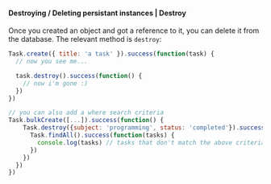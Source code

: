 #### Destroying / Deleting persistant instances | Destroy

Once you created an object and got a reference to it, you can delete it from the database. The relevant method is `destroy`:

```js
Task.create({ title: 'a task' }).success(function(task) {
  // now you see me...

  task.destroy().success(function() {
    // now i'm gone :)
  })
})

// you can also add a where search criteria
Task.bulkCreate([...]).success(function() {
    Task.destroy({subject: 'programming', status: 'completed'}).success(function() {
      Task.findAll().success(function(tasks) {
        console.log(tasks) // tasks that don't match the above criteria
      })
    })
  })
})
```
